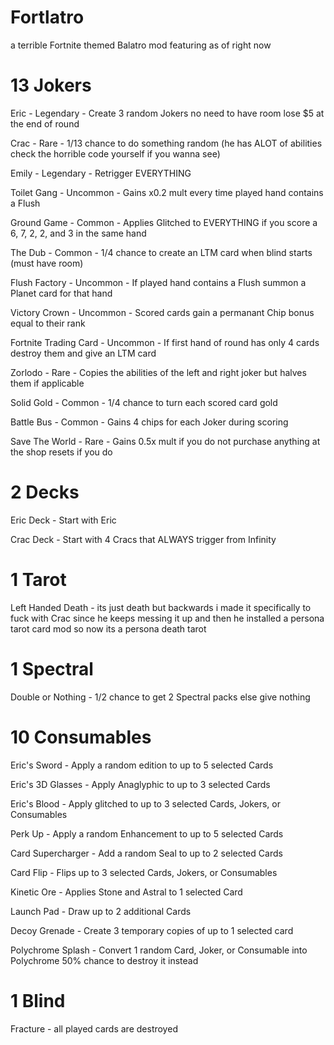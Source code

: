 # Fortlatro
a terrible Fortnite themed Balatro mod
featuring as of right now 
# 13 Jokers
Eric - Legendary - Create 3 random Jokers no need to have room lose $5 at the end of round

Crac - Rare - 1/13 chance to do something random (he has ALOT of abilities check the horrible code yourself if you wanna see)

Emily - Legendary - Retrigger EVERYTHING

Toilet Gang - Uncommon - Gains x0.2 mult every time played hand contains a Flush

Ground Game - Common - Applies Glitched to EVERYTHING if you score a 6, 7, 2, 2, and 3 in the same hand

The Dub - Common - 1/4 chance to create an LTM card when blind starts (must have room)

Flush Factory - Uncommon - If played hand contains a Flush summon a Planet card for that hand

Victory Crown - Uncommon - Scored cards gain a permanant Chip bonus equal to their rank

Fortnite Trading Card - Uncommon - If first hand of round has only 4 cards destroy them and give an LTM card

Zorlodo - Rare - Copies the abilities of the left and right joker but halves them if applicable

Solid Gold - Common - 1/4 chance to turn each scored card gold

Battle Bus - Common - Gains 4 chips for each Joker during scoring

Save The World - Rare - Gains 0.5x mult if you do not purchase anything at the shop resets if you do

# 2 Decks
Eric Deck - Start with Eric

Crac Deck - Start with 4 Cracs that ALWAYS trigger from Infinity

# 1 Tarot
Left Handed Death - its just death but backwards i made it specifically to fuck with Crac since he keeps messing it up and then he installed a persona tarot card mod so now its a persona death tarot
# 1 Spectral
Double or Nothing - 1/2 chance to get 2 Spectral packs else give nothing
# 10 Consumables
Eric's Sword - Apply a random edition to up to 5 selected Cards

Eric's 3D Glasses - Apply Anaglyphic to up to 3 selected Cards

Eric's Blood - Apply glitched to up to 3 selected Cards, Jokers, or Consumables

Perk Up - Apply a random Enhancement to up to 5 selected Cards

Card Supercharger - Add a random Seal to up to 2 selected Cards

Card Flip - Flips up to 3 selected Cards, Jokers, or Consumables

Kinetic Ore - Applies Stone and Astral to 1 selected Card

Launch Pad - Draw up to 2 additional Cards

Decoy Grenade - Create 3 temporary copies of up to 1 selected card

Polychrome Splash - Convert 1 random Card, Joker, or Consumable into Polychrome 50% chance to destroy it instead

# 1 Blind
Fracture - all played cards are destroyed

